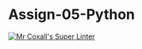 # Assign-05-Python
[![Mr Coxall's Super Linter](https://github.com/ICS3U-Programming-Katie-G/Assign-05-Python/workflows/Mr%20Coxall's%20Super%20Linter/badge.svg)](https://github.com/ICS3U-Programming-Katie-G/Assign-05-Python/actions/)
